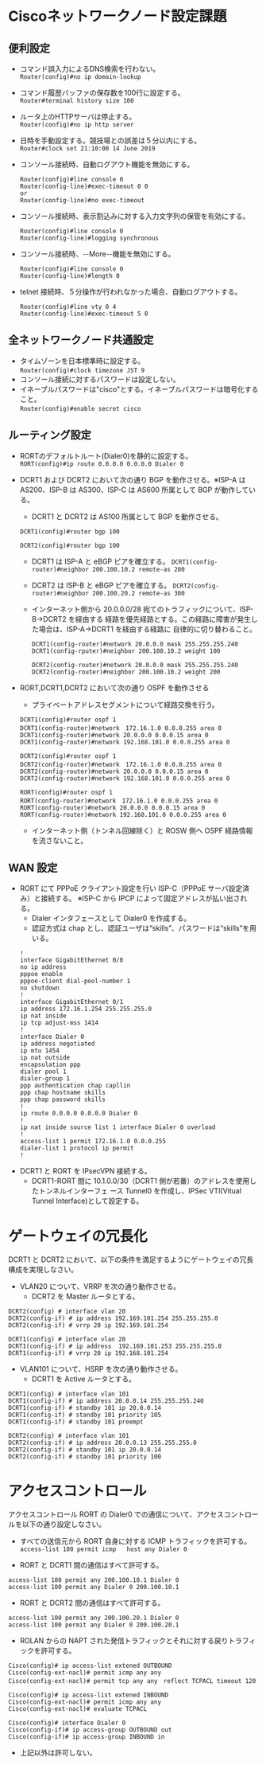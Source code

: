 # Ciscoネットワークノード設定課題

##  便利設定
- コマンド誤入力によるDNS検索を行わない。  
```Router(config)#no ip domain-lookup```

- コマンド履歴バッファの保存数を100行に設定する。  
```Router#terminal history size 100```

- ルータ上のHTTPサーバは停止する。  
```Router(config)#no ip http server```

- 日時を手動設定する。競技場との誤差は５分以内にする。  
```Router#clock set 21:10:00 14 June 2019```

- コンソール接続時、自動ログアウト機能を無効にする。  
    ```
    Router(config)#line console 0
    Router(config-line)#exec-timeout 0 0
    or
    Router(config-line)#no exec-timeout
    ```
    
- コンソール接続時、表示割込みに対する入力文字列の保管を有効にする。  
    ```
    Router(config)#line console 0
    Router(config-line)#logging synchronous
    ```

- コンソール接続時、--More--機能を無効にする。  
    ```
    Router(config)#line console 0
    Router(config-line)#length 0
    ```

- telnet 接続時、５分操作が行われなかった場合、自動ログアウトする。  
    ```
    Router(config)#line vty 0 4
    Router(config-line)#exec-timeout 5 0
    ```
##  全ネットワークノード共通設定　　

- タイムゾーンを日本標準時に設定する。  
```Router(config)#clock timezone JST 9```
- コンソール接続に対するパスワードは設定しない。
- イネーブルパスワードは"cisco"とする。イネーブルパスワードは暗号化すること。  
```Router(config)#enable secret cisco```

## ルーティング設定
- RORTのデフォルトルート(Dialer0)を静的に設定する。  
```RORT(config)#ip route 0.0.0.0 0.0.0.0 Dialer 0```
- DCRT1 および DCRT2 において次の通り BGP を動作させる。※ISP-A は AS200、ISP-B は AS300、ISP-C は AS600 所属として BGP が動作している。
	- DCRT1 と DCRT2 は AS100 所属として BGP を動作させる。
	
	```
	DCRT1(config)#router bgp 100
	```  
	```
	DCRT2(config)#router bgp 100
	```
	
	- DCRT1 は ISP-A と eBGP ピアを確立する。
	```DCRT1(config-router)#neighbor 200.100.10.2 remote-as 200```
	- DCRT2 は ISP-B と eBGP ピアを確立する。	
	```DCRT2(config-router)#neighbor 200.100.20.2 remote-as 300```
	- インターネット側から 20.0.0.0/28 宛てのトラフィックについて、ISP-B→DCRT2 を経由する 経路を優先経路とする。この経路に障害が発生した場合は、ISP-A→DCRT1 を経由する経路に 自律的に切り替わること。
		
		```
		DCRT1(config-router)#network 20.0.0.0 mask 255.255.255.240
		DCRT1(config-rputer)#neighbor 200.100.10.2 weight 100
		```
		
		```
    	DCRT2(config-router)#network 20.0.0.0 mask 255.255.255.240
        DCRT2(config-router)#neighbor 200.100.10.2 weight 200
        ```
		
- RORT,DCRT1,DCRT2 において次の通り OSPF を動作させる
	- プライベートアドレスセグメントについて経路交換を行う。
	
	```
	DCRT1(config)#router ospf 1
	DCRT1(config-router)#network　172.16.1.0 0.0.0.255 area 0
	DCRT1(config-router)#network 20.0.0.0 0.0.0.15 area 0
	DCRT1(config-router)#network 192.168.101.0 0.0.0.255 area 0
    ```
    
	```
    DCRT2(config)#router ospf 1
    DCRT2(config-router)#network　172.16.1.0 0.0.0.255 area 0
    DCRT2(config-router)#network 20.0.0.0 0.0.0.15 area 0
    DCRT2(config-router)#network 192.168.101.0 0.0.0.255 area 0
    ```
    
	```
	RORT(config)#router ospf 1
    RORT(config-router)#network　172.16.1.0 0.0.0.255 area 0
    RORT(config-router)#network 20.0.0.0 0.0.0.15 area 0
    RORT(config-router)#network 192.168.101.0 0.0.0.255 area 0
    ```

	- インターネット側（トンネル回線除く）と ROSW 側へ OSPF 経路情報を流さないこと。

## WAN 設定
- RORT にて PPPoE クライアント設定を行い ISP-C（PPPoE サーバ設定済み）と接続する。
※ISP-C から IPCP によって固定アドレスが払い出される。
    - Dialer インタフェースとして Dialer0 を作成する。
    - 認証方式は chap とし、認証ユーザは“skills”、パスワードは“skills”を用いる。
    ```
    !
    interface GigabitEthernet 0/0
    no ip address
    pppoe enable
    pppoe-client dial-pool-number 1
    no shutdown
    !
    interface GigabitEthernet 0/1
    ip address 172.16.1.254 255.255.255.0
    ip nat inside
    ip tcp adjust-mss 1414
    !
    interface Dialer 0
    ip address negotiated
    ip mtu 1454
    ip nat outside
    encapsulation ppp
    dialer pool 1
    dialer-group 1
    ppp authentication chap capllin
    ppp chap hostname skills
    ppp chap password skills
    !
    ip route 0.0.0.0 0.0.0.0 Dialer 0
    !
    ip nat inside source list 1 interface Dialer 0 overload
    !
    access-list 1 permit 172.16.1.0 0.0.0.255
    dialer-list 1 protocol ip permit
    !
    ```
- DCRT1 と RORT を IPsecVPN 接続する。
    - DCRT1-RORT 間に 10.1.0.0/30（DCRT1 側が若番）のアドレスを使用したトンネルインターフェ ース Tunnel0 を作成し、IPSec VTI(Vitual Tunnel Interface)として設定する。

# ゲートウェイの冗長化  
DCRT1 と DCRT2 において、以下の条件を満足するようにゲートウェイの冗長構成を実現しなさい。
- VLAN20 について、VRRP を次の通り動作させる。
	- DCRT2 を Master ルータとする。
```
DCRT2(config) # interface vlan 20
DCRT2(config-if) # ip address 192.169.101.254 255.255.255.0
DCRT2(config-if) # vrrp 20 ip 192.169.101.254
```
```
DCRT1(config) # interface vlan 20
DCRT1(config-if) # ip address  192.169.101.253 255.255.255.0
DCRT1(config-if) # vrrp 20 ip 192.168.101.254
```

- VLAN101 について、HSRP を次の通り動作させる。
	- DCRT1 を Active ルータとする。
```
DCRT1(config) # interface vlan 101
DCRT1(config-if) # ip address 20.0.0.14 255.255.255.240
DCRT1(config-if) # standby 101 ip 20.0.0.14
DCRT1(config-if) # standby 101 priority 105
DCRT1(config-if) # standby 101 preempt
```
```
DCRT2(config) # interface vlan 101
DCRT2(config-if) # ip address 20.0.0.13 255.255.255.0
DCRT2(config-if) # standby 101 ip 20.0.0.14
DCRT2(config-if) # standby 101 priority 100
```

# アクセスコントロール
アクセスコントロール RORT の Dialer0 での通信について、アクセスコントロールを以下の通り設定しなさい。
- すべての送信元から RORT 自身に対する ICMP トラフィックを許可する。  
```access-list 100 permit icmp   host any Dialer 0```

- RORT と DCRT1 間の通信はすべて許可する。  
```
access-list 100 permit any 200.100.10.1 Dialer 0
access-list 100 permit any Dialer 0 200.100.10.1
```

- RORT と DCRT2 間の通信はすべて許可する。  
```
access-list 100 permit any 200.100.20.1 Dialer 0
access-list 100 permit any Dialer 0 200.100.20.1
```

- ROLAN からの NAPT された発信トラフィックとそれに対する戻りトラフィックを許可する。
```
Cisco(config)# ip access-list extened OUTBOUND
Cisco(config-ext-nacl)# permit icmp any any
Cisco(config-ext-nacl)# permit tcp any any　reflect TCPACL timeout 120
```

```
Cisco(config)# ip access-list extened INBOUND
Cisco(config-ext-nacl)# permit icmp any any
Cisco(config-ext-nacl)# evaluate TCPACL
```

```
Cisco(config)# interface Dialer 0
Cisco(config-if)# ip access-group OUTBOUND out 
Cisco(config-if)# ip access-group INBOUND in
```
- 上記以外は許可しない。
